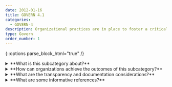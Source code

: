 ```yaml
---
date: 2012-01-16
title: GOVERN 4.1
categories:
  - GOVERN-4
description: Organizational practices are in place to foster a critical thinking mindset in  the design, development, and deployment of AI systems to minimize negative impacts.
type: Govern
order_number: 1
---
```

{::options parse_block_html="true" /}


<details>
<summary markdown="span">**What is this subcategory about?**</summary>
<br>
A strong risk culture and accompanying practices can help organizations effectively triage the most critical risks. Organizations in some industries implement three (or more) "lines of defense," where separate teams are held accountable for different aspects of the system lifecycle, such as development, risk management, and auditing.  While a traditional three-lines approach may be impractical for smaller organizations, leadership can commit to cultivating a strong risk culture through other means. For example, “effective challenge,” is a culture-based practice that encourages critical thinking and questioning of important design and implementation decisions by experts with the authority and stature to make such changes.

Red-teaming is also another risk management approach. This practice consists of adversarial testing of AI systems under stress conditions to seek out failure modes or vulnerabilities in the system. Red-teams are composed of external experts or personnel who are independent from the AI design and development teams.

</details>

<details>
<summary markdown="span">**How can organizations achieve the outcomes of this subcategory?**</summary>
* Establish policies that require oversight functions (legal, compliance, risk management) from the outset of the system design process.
* Establish policies that promote effective challenge of AI system design, implementation, and deployment decisions, via mechanisms such as the three lines of defense, model audits, or red-teaming – to ensure that workplace risks such as groupthink do not take hold.
* Establish policies that incentivize general critical thinking and review at an organizational and procedural level.
* Establish whistleblower protections for insiders who report on perceived serious problems with AI systems.

</details>

<details>
<summary markdown="span">**What are the transparency and documentation considerations?**</summary>
<br>
Column G goes here.

</details>

<details>
<summary markdown="span">**What are some informative references?**</summary>
<br>
H.R. 2231, 116th Cong. (2019), https://www.congress.gov/bill/116th-congress/house-bill/2231/text

BSA The Software Alliance (2021) Confronting Bias: BSA’s Framework to Build Trust in AI. https://www.bsa.org/reports/confronting-bias-bsas-framework-to-build-trust-in-ai

David Wright, “Making Privacy Impact Assessments More Effective." The Information Society 29, 2013, available at https://iapp.org/media/pdf/knowledge_center/Making_PIA__more_effective.pdf.

E. Moss, E. Watkins, R. Singh, M. Elish, and J. Metcalf, “Assembling Accountability: Algorithmic Impact Assessment for the Public Interest.” [Online]. Available: https://datasociety.net/library/assembling-accountability-algorithmic-impact-assessment-for-the-public-interest/

M. Kop, “AI Impact Assessment & Code of Conduct,” Futurium, May 2019, https://futurium.ec.europa.eu/en/european-ai-alliance/best-practices/ai-impact-assessment-code-conduct.

D. Reisman, J. Schultz, K. Crawford, and M. Whittaker, “Algorithmic Impact Assessments: A Practical Framework For Public Agency Accountability,” AI Now, Apr. 2018, https://ainowinstitute.org/aiareport2018.pdf.

A. D. Selbst, “An Institutional View Of Algorithmic Impact Assessments,” Harvard Journal of Law & Technology, vol. 35, no. 1, 2021

Ada Lovelace Institute. 2022. Algorithmic Impact Assessment: A Case Study in Healthcare. Accessed July 14, 2022. https://www.adalovelaceinstitute.org/report/algorithmic-impact-assessment-case-study-healthcare/

</details>
